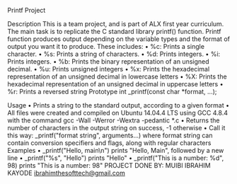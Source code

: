 Printf  Project

Description
This is a team project, and is part of ALX first year curriculum. The main task is to replicate the C standard library printf() function.
Printf function produces output depending on the variable types and the format of output you want it to produce. These includes:
•	%c: Prints a single character.
•	%s: Prints a string of characters.
•	%d: Prints integers.
•	%i: Prints integers.
•	%b: Prints the binary representation of an unsigned decimal.
•	%u: Prints unsigned integers
•	%x: Prints the hexadecimal representation of an unsigned decimal in lowercase letters
•	%X: Prints the hexadecimal representation of an unsigned decimal in uppercase letters
•	%r: Prints a reversed string
Prototype
int _printf(const char *format, ...);
 
Usage 
•	Prints a string to the standard output, according to a given format
•	All files were created and compiled on Ubuntu 14.04.4 LTS using GCC 4.8.4 with the command gcc -Wall -Werror -Wextra -pedantic *.c
•	Returns the number of characters in the output string on success, -1 otherwise
•	Call it this way: _printf("format string", arguments...) where format string can contain conversion specifiers and flags, along with regular characters
Examples
•	_printf("Hello, main\n") prints "Hello, Main", followed by a new line
•	_printf("%s", "Hello") prints "Hello"
•	_printf("This is a number: %d", 98) prints "This is a number: 98"
PROJECT DONE BY:
MUIBI IBRAHIM KAYODE
ibrahimthesofttech@gmail.com 

